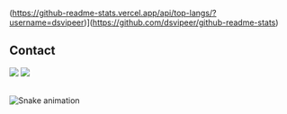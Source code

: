 (https://github-readme-stats.vercel.app/api/top-langs/?username=dsvipeer)](https://github.com/dsvipeer/github-readme-stats)

## Contact 
<div> 
  <a href="https://www.youtube.com/@zVipeer" target="_blank"><img src="https://img.shields.io/badge/-YouTube-%23EA4335?style=for-the-badge&logo=youtube&logoColor=white" target="_blank"></a>
  <a href = "mailto: dpsimoes2016@outlook.com"><img src="https://img.shields.io/badge/-Gmail-%23333?style=for-the-badge&logo=gmail&logoColor=white" target="_blank"></a>
 </br>
</br>
 
  ![Snake animation](https://github.com/eagrundy/eagrundy/blob/output/github-contribution-grid-snake.svg)
 
</div>
